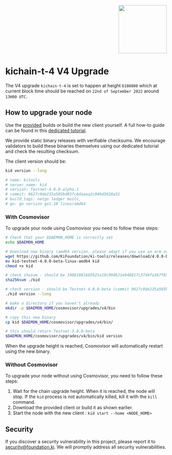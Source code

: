 <p align="right">
    <img width=150px src="https://wallet-testnet.blockchain.ki/static/img/icons/ki-chain.png" />
</p>

# kichain-t-4 V4 Upgrade

The V4 upgrade `kichain-t-4` is set to happen at height `6108800` which at current block time should be reached on `22nd of September 2022` around `13H00 UTC`.

## How to upgrade your node

Use the [provided](https://github.com/KiFoundation/ki-tools/releases/tag/4.0.0-beta) builds or build the new client yourself. A full how-to guide can be found in this [dedicated tutorial](https://github.com/KiFoundation/ki-tools#readme).

We provide static binary releases with verifiable checksums. We encourage validators to build these binaries themselves using our dedicated tutorial and check the resulting checksum.

The client version should be:
```bash
kid version --long

# name: kitools
# server_name: kid
# version: Testnet-4.0.0-alpha.1
# commit: 9627c0de235a505bd85fc6daaaa2c049d3920a31
# build_tags: netgo ledger muslc,
# go: go version go1.18 linux/amd64
```

### With Cosmovisor
To upgrade your node using Cosmovisor you need to follow these steps:

```bash
# Check that your $DAEMON_HOME is correctly set
echo $DAEMON_HOME

# Download new binary (amd64 version, please adapt if you use an arm arch)
wget https://github.com/KiFoundation/ki-tools/releases/download/4.0.0-beta/kid-testnet-4.0.0-beta-linux-amd64
mv kid-testnet-4.0.0-beta-linux-amd64 kid
chmod +x kid

# check shasum - should be 348610616b5925a19c998621e946817c37d4fa3b7f856273dca5b7795915f5fe
sha256sum ./kid

# check version - should be Testnet-4.0.0-beta (commit 9627c0de235a505bd85fc6daaaa2c049d3920a31)
./kid version --long

# make a directory if you haven't already
mkdir -p $DAEMON_HOME/cosmovisor/upgrades/v4/bin

# copy this new binary
cp kid $DAEMON_HOME/cosmovisor/upgrades/v4/bin/

# this should return Testnet-3.0.0-beta
$DAEMON_HOME/cosmovisor/upgrades/v4/bin/kid version
```

When the upgrade height is reached, Cosmovisor will automatically restart using the new binary.

### Without Cosmovisor
To upgrade your node without using Cosmovisor,  you need to follow these steps:
1. Wait for the chain upgrade height. When it is reached, the node will stop. If the `kid` process is not automatically killed, kill it with the `kill` command.
2. Download the provided client or build it as shown earlier.
3. Start the node with the new client : `kid start --home <NODE_HOME>`

## Security

If you discover a security vulnerability in this project, please report it to security@foundation.ki. We will promptly address all security vulnerabilities.
